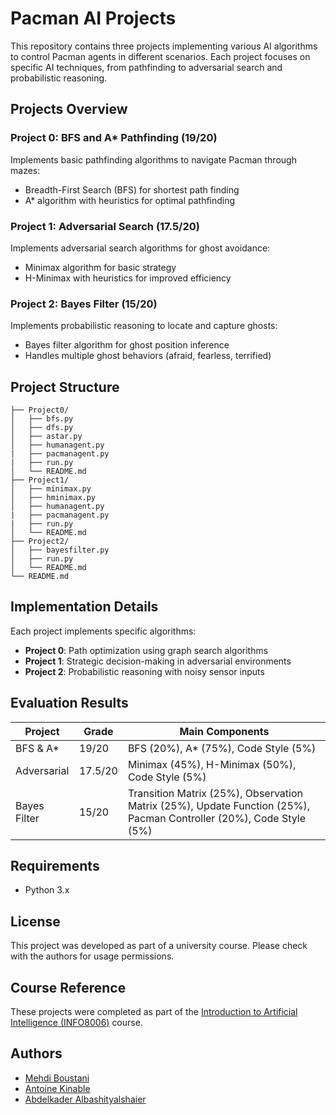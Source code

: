 # Pacman AI Projects

This repository contains three projects implementing various AI algorithms to control Pacman agents in different scenarios. Each project focuses on specific AI techniques, from pathfinding to adversarial search and probabilistic reasoning.

## Projects Overview

### Project 0: BFS and A* Pathfinding (19/20)
Implements basic pathfinding algorithms to navigate Pacman through mazes:
- Breadth-First Search (BFS) for shortest path finding
- A* algorithm with heuristics for optimal pathfinding

### Project 1: Adversarial Search (17.5/20)
Implements adversarial search algorithms for ghost avoidance:
- Minimax algorithm for basic strategy
- H-Minimax with heuristics for improved efficiency

### Project 2: Bayes Filter (15/20)
Implements probabilistic reasoning to locate and capture ghosts:
- Bayes filter algorithm for ghost position inference
- Handles multiple ghost behaviors (afraid, fearless, terrified)

## Project Structure

```
├── Project0/
│   ├── bfs.py
│   ├── dfs.py
│   ├── astar.py
│   ├── humanagent.py
|   ├── pacmanagent.py
|   ├── run.py
│   └── README.md
├── Project1/
│   ├── minimax.py
│   ├── hminimax.py
│   ├── humanagent.py
|   ├── pacmanagent.py
|   ├── run.py
│   └── README.md
├── Project2/
│   ├── bayesfilter.py
│   ├── run.py
│   └── README.md
└── README.md
```

## Implementation Details

Each project implements specific algorithms:

- **Project 0**: Path optimization using graph search algorithms
- **Project 1**: Strategic decision-making in adversarial environments
- **Project 2**: Probabilistic reasoning with noisy sensor inputs

## Evaluation Results

| Project | Grade | Main Components |
|---------|--------|-----------------|
| BFS & A* | 19/20 | BFS (20%), A* (75%), Code Style (5%) |
| Adversarial | 17.5/20 | Minimax (45%), H-Minimax (50%), Code Style (5%) |
| Bayes Filter | 15/20 | Transition Matrix (25%), Observation Matrix (25%), Update Function (25%), Pacman Controller (20%), Code Style (5%) |

## Requirements

- Python 3.x

## License

This project was developed as part of a university course. Please check with the authors for usage permissions.

## Course Reference
These projects were completed as part of the [Introduction to Artificial Intelligence (INFO8006)](https://github.com/glouppe/info8006-introduction-to-ai) course.

## Authors

- [Mehdi Boustani](https://github.com/MehdiBoustani)
- [Antoine Kinable](https://github.com/AntoineKin)
- [Abdelkader Albashityalshaier](https://github.com/AbdelkaderULG)
